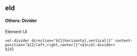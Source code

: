 ## eld
#### Others: Divider
Element UI <el-divider>
```
<el-divider direction="${1|horizontal,vertical|}" content-position="${2|left,right,center|}">$3</el-divider>
${4}
```
